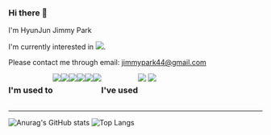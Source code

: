### Hi there 👋
I'm HyunJun Jimmy Park

I'm currently interested in <img src="https://img.shields.io/badge/TypeScript-3178C6?style=flat-square&logo=TypeScript&logoColor=white"/>.

Please contact me through email: jimmypark44@gmail.com

<!-- <h3 align=center>🎇 Main Stack</h3> -->
<div align=center style="display:flex">
<!-- <div> -->
    <h3> I'm used to </h3>
    <img src="https://img.shields.io/badge/TypeScript-3178C6?style=flat-square&logo=TypeScript&logoColor=white"/>
    <img src="https://img.shields.io/badge/JavaScript-F7DF1E?style=flat-square&logo=JavaScript&logoColor=white"/>
    <img src="https://img.shields.io/badge/Node.js-339933?style=flat-square&logo=Node.js&logoColor=white"/>
    <img src="https://img.shields.io/badge/MongoDB-47A248?style=flat-square&logo=MongoDB&logoColor=white"/>
    <img src="https://img.shields.io/badge/Git-F05032?style=flat-square&logo=Git&logoColor=white"/>
    <img src="https://img.shields.io/badge/Python-3776AB?style=flat-square&logo=Python&logoColor=white"/>
    <h3> I've used </h3>
    <img src="https://img.shields.io/badge/R-276DC3?style=flat-square&logo=Flask&logoColor=white"/></a>&nbsp
    <img src="https://img.shields.io/badge/aws-333664?style=flat-square&logo=amazon-aws&logoColor=white"/></a>&nbsp 
</div>
<hr>

<!-- <div align="center" style="display:flex"> -->
<!-- <div>
     -->
![Anurag's GitHub stats](https://github-readme-stats.vercel.app/api?username=jimmypark44&show_icons=true&theme=tokyonight)
![Top Langs](https://github-readme-stats.vercel.app/api/top-langs/?username=jimmypark44)

<!--
**jimmypark44/jimmypark44** is a ✨ _special_ ✨ repository because its `README.md` (this file) appears on your GitHub profile.

Here are some ideas to get you started:

- 🔭 I’m currently working on ...
- 🌱 I’m currently learning ...
- 👯 I’m looking to collaborate on ...
- 🤔 I’m looking for help with ...
- 💬 Ask me about ...
- 📫 How to reach me: ...
- 😄 Pronouns: ...
- ⚡ Fun fact: ...
-->
